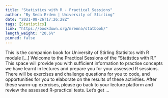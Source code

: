 ```yaml
---
title: "Statistics with R - Practical Sessions"
author: "By Seda Erdem | University of Stirling"
date: "2021-08-26T17:26:28Z"
tags: [Statistics]
link: "https://bookdown.org/mrenna/statbook/"
length_weight: "20.6%"
pinned: false
---
```


This is the companion book for University of Stirling Statisitcs with R module [...] Welcome to the Practical Sessions of the “Statistics with R.” This space will provide you with sufficient information to practise concepts we have learnt in lectures and prepare you for your assessed R sessions. There will be exercises and challenge questions for you to code, and opportunities for you to elaborate on the results of these activities. After these warm-up exercises, please go back to your lecture platform and review the assessed R-practical tests. Let’s get ...
